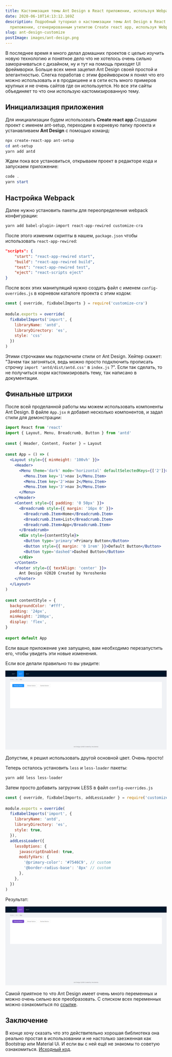 ```yaml
---
title: Кастомизация темы Ant Design в React приложении, используя Webpack
date: 2020-06-10T14:13:12.169Z
description: Подробный туториал о кастомизации темы Ant Design в React
  приложении, сгенерированным утилитою Create react app, используя Webpack
slug: ant-design-customize
postImage: images/ant-design.png
---
```

В последнее время я много делал домашних проектов с целью изучить новую технологию и понятное дело что не хотелось очень сильно заморачиваться с дизайном, ну и тут на помощь приходят UI фреймворки. Больше всех меня зацепил Ant Design своей простой и элегантностью. Слегка поработав с этим фреймворком я понял что его можно использовать и в продакшене и в сети есть много примеров крупных и не очень сайтов где он используется.  Но все эти сайты объединяет  то что они использую кастомизированную тему.

## Инициализация приложения

Для инициализации будем использовать **Create react app**.Создадим проект с именем ant-setup, переходим в корневую папку проекта и устанавливаем **Ant Design** с помощью команд:

```powershell
npx create-react-app ant-setup
cd ant-setup
yarn add antd
```

Ждем пока все установиться, открываем проект в редакторе кода и запускаем приложение:

```powershell
code .
yarn start
```

## Настройка Webpack

Далее нужно установить  пакеты для переопределения webpack конфигурации:

```powershell
yarn add babel-plugin-import react-app-rewired customize-cra
```

После этого изменим скрипты в нашем, `package.json` чтобы использовать `react-app-rewired`:

```json
"scripts": {
    "start": "react-app-rewired start",
    "build": "react-app-rewired build",
    "test": "react-app-rewired test",
    "eject": "react-scripts eject"
}
```

После всех этих манипуляций нужно создать файл с именем `config-overrides.js` в корневом каталоге проекта с этим кодом:

```javascript
const { override, fixBabelImports } = require('customize-cra')

module.exports = override(
  fixBabelImports('import', {
    libraryName: 'antd',
    libraryDirectory: 'es',
    style: 'css'
  })
)
```

Этими строчками мы подключили стили от Ant Design. Хейтер скажет: "Зачем так загоняться, ведь можно просто подключить прописать строчку `import 'antd/dist/antd.css'` в `index.js` ?". Если так сделать, то не получиться норм кастомизировать тему, так написано в документации. 

## Финальные штрихи

После всей проделанной работы мы можем использовать компоненты Ant Design. В файле `App.jsx`  я добавил несколько компонентов, и задал стили для демонстрации:

```jsx
import React from 'react'
import { Layout, Menu, Breadcrumb, Button } from 'antd'

const { Header, Content, Footer } = Layout

const App = () => (
  <Layout style={{ minHeight: '100vh' }}>
    <Header>
      <Menu theme='dark' mode='horizontal' defaultSelectedKeys={['2']}>
        <Menu.Item key='1'>nav 1</Menu.Item>
        <Menu.Item key='2'>nav 2</Menu.Item>
        <Menu.Item key='3'>nav 3</Menu.Item>
      </Menu>
    </Header>
    <Content style={{ padding: '0 50px' }}>
      <Breadcrumb style={{ margin: '16px 0' }}>
        <Breadcrumb.Item>Home</Breadcrumb.Item>
        <Breadcrumb.Item>List</Breadcrumb.Item>
        <Breadcrumb.Item>App</Breadcrumb.Item>
      </Breadcrumb>
      <div style={contentStyle}>
        <Button type='primary'>Primary Button</Button>
        <Button style={{ margin: '0 1rem' }}>Default Button</Button>
        <Button type='dashed'>Dashed Button</Button>
      </div>
    </Content>
    <Footer style={{ textAlign: 'center' }}>
      Ant Design ©2020 Created by Yeroshenko
    </Footer>
  </Layout>
)

const contentStyle = {
  backgroundColor: '#fff',
  padding: '24px',
  minHeight: '280px',
  display: 'flex',
}

export default App
```

Если ваше приложение уже запущено, вам необходимо перезапустить его, чтобы увидеть эти новые изменения.

Если все делали правильно то вы увидите:

![Ant layout before](images/test-ant-layout.png "Ant layout before")

Допустим, я решил использовать другой основной цвет. Очень просто!

Теперь осталось установить `less` и `less-loader` пакеты: 

```powershell
yarn add less less-loader
```

Затем просто добавить загрузчик LESS в файл `config-overrides.js`

```javascript
const { override, fixBabelImports, addLessLoader } = require('customize-cra')

module.exports = override(
  fixBabelImports('import', {
    libraryName: 'antd',
    libraryDirectory: 'es',
    style: true,
  }),
  addLessLoader({
    lessOptions: {
      javascriptEnabled: true,
      modifyVars: {
        '@primary-color': '#7546C9', // custom
        '@border-radius-base': '8px' // custom
      },
    },
  })
)
```

Результат: 

![Ant layout after](images/test-ant-layout-after.png "Ant layout after")

Самой приятное то что Ant Design имеет очень много переменных и можно очень сильно все преобразовать. С списком всех переменных можно ознакомиться по [ссылке](https://github.com/ant-design/ant-design/blob/master/components/style/themes/default.less).

## Заключение

В конце хочу сказать что это действительно хорошая библиотека она реально простая в использовании и не настолько заезженная как Bootstrap или Material Ui. И если вы с ней ещё не знакомы то советую ознакомиться.  [Исходный код](https://github.com/Yeroshenko/ant-setup).